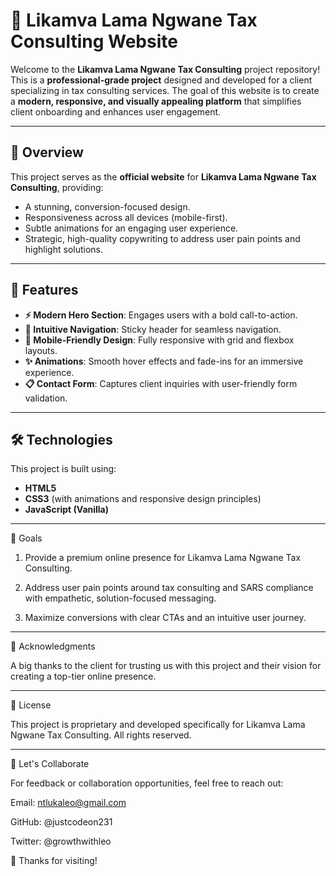 # 🌟 Likamva Lama Ngwane Tax Consulting Website  

Welcome to the **Likamva Lama Ngwane Tax Consulting** project repository! This is a **professional-grade project** designed and developed for a client specializing in tax consulting services. The goal of this website is to create a **modern, responsive, and visually appealing platform** that simplifies client onboarding and enhances user engagement.  

---

## 📖 Overview  

This project serves as the **official website** for **Likamva Lama Ngwane Tax Consulting**, providing:  
- A stunning, conversion-focused design.  
- Responsiveness across all devices (mobile-first).  
- Subtle animations for an engaging user experience.  
- Strategic, high-quality copywriting to address user pain points and highlight solutions.  

---

## 🚀 Features  

- **⚡ Modern Hero Section**: Engages users with a bold call-to-action.  
- **🧩 Intuitive Navigation**: Sticky header for seamless navigation.  
- **📱 Mobile-Friendly Design**: Fully responsive with grid and flexbox layouts.  
- **✨ Animations**: Smooth hover effects and fade-ins for an immersive experience.  
- **📋 Contact Form**: Captures client inquiries with user-friendly form validation.  

---

## 🛠️ Technologies  

This project is built using:  

- **HTML5**  
- **CSS3** (with animations and responsive design principles)  
- **JavaScript (Vanilla)**  

---

🎯 Goals

1. Provide a premium online presence for Likamva Lama Ngwane Tax Consulting.


2. Address user pain points around tax consulting and SARS compliance with empathetic, solution-focused messaging.


3. Maximize conversions with clear CTAs and an intuitive user journey.


---

🤝 Acknowledgments

A big thanks to the client for trusting us with this project and their vision for creating a top-tier online presence.


---

💼 License

This project is proprietary and developed specifically for Likamva Lama Ngwane Tax Consulting. All rights reserved.

---

🌟 Let's Collaborate

For feedback or collaboration opportunities, feel free to reach out:

Email: ntlukaleo@gmail.com

GitHub: @justcodeon231

Twitter: @growthwithleo


🙌 Thanks for visiting!


